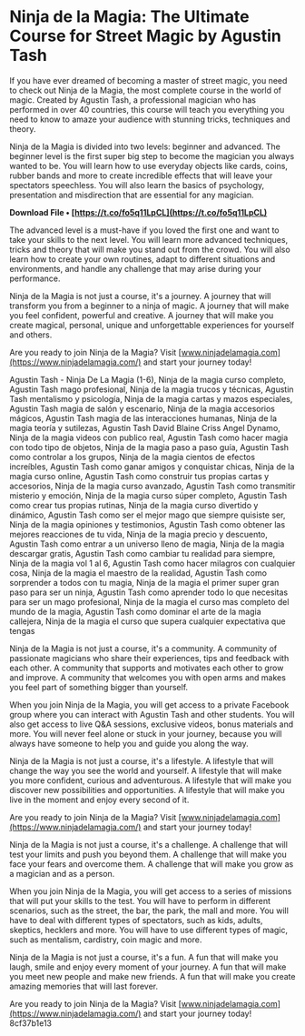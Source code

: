 
 
# Ninja de la Magia: The Ultimate Course for Street Magic by Agustin Tash
 
If you have ever dreamed of becoming a master of street magic, you need to check out Ninja de la Magia, the most complete course in the world of magic. Created by Agustin Tash, a professional magician who has performed in over 40 countries, this course will teach you everything you need to know to amaze your audience with stunning tricks, techniques and theory.
 
Ninja de la Magia is divided into two levels: beginner and advanced. The beginner level is the first super big step to become the magician you always wanted to be. You will learn how to use everyday objects like cards, coins, rubber bands and more to create incredible effects that will leave your spectators speechless. You will also learn the basics of psychology, presentation and misdirection that are essential for any magician.
 
**Download File • [https://t.co/fo5q11LpCL](https://t.co/fo5q11LpCL)**


 
The advanced level is a must-have if you loved the first one and want to take your skills to the next level. You will learn more advanced techniques, tricks and theory that will make you stand out from the crowd. You will also learn how to create your own routines, adapt to different situations and environments, and handle any challenge that may arise during your performance.
 
Ninja de la Magia is not just a course, it's a journey. A journey that will transform you from a beginner to a ninja of magic. A journey that will make you feel confident, powerful and creative. A journey that will make you create magical, personal, unique and unforgettable experiences for yourself and others.
 
Are you ready to join Ninja de la Magia? Visit [www.ninjadelamagia.com](https://www.ninjadelamagia.com/) and start your journey today!
 
Agustin Tash - Ninja De La Magia (1-6),  Ninja de la magia curso completo,  Agustin Tash mago profesional,  Ninja de la magia trucos y técnicas,  Agustin Tash mentalismo y psicología,  Ninja de la magia cartas y mazos especiales,  Agustin Tash magia de salón y escenario,  Ninja de la magia accesorios mágicos,  Agustin Tash magia de las interacciones humanas,  Ninja de la magia teoría y sutilezas,  Agustin Tash David Blaine Criss Angel Dynamo,  Ninja de la magia videos con publico real,  Agustin Tash como hacer magia con todo tipo de objetos,  Ninja de la magia paso a paso guía,  Agustin Tash como controlar a los grupos,  Ninja de la magia cientos de efectos increíbles,  Agustin Tash como ganar amigos y conquistar chicas,  Ninja de la magia curso online,  Agustin Tash como construir tus propias cartas y accesorios,  Ninja de la magia curso avanzado,  Agustin Tash como transmitir misterio y emoción,  Ninja de la magia curso súper completo,  Agustin Tash como crear tus propias rutinas,  Ninja de la magia curso divertido y dinámico,  Agustin Tash como ser el mejor mago que siempre quisiste ser,  Ninja de la magia opiniones y testimonios,  Agustin Tash como obtener las mejores reacciones de tu vida,  Ninja de la magia precio y descuento,  Agustin Tash como entrar a un universo lleno de magia,  Ninja de la magia descargar gratis,  Agustin Tash como cambiar tu realidad para siempre,  Ninja de la magia vol 1 al 6,  Agustin Tash como hacer milagros con cualquier cosa,  Ninja de la magia el maestro de la realidad,  Agustin Tash como sorprender a todos con tu magia,  Ninja de la magia el primer super gran paso para ser un ninja,  Agustin Tash como aprender todo lo que necesitas para ser un mago profesional,  Ninja de la magia el curso mas completo del mundo de la magia,  Agustin Tash como dominar el arte de la magia callejera,  Ninja de la magia el curso que supera cualquier expectativa que tengas

Ninja de la Magia is not just a course, it's a community. A community of passionate magicians who share their experiences, tips and feedback with each other. A community that supports and motivates each other to grow and improve. A community that welcomes you with open arms and makes you feel part of something bigger than yourself.
 
When you join Ninja de la Magia, you will get access to a private Facebook group where you can interact with Agustin Tash and other students. You will also get access to live Q&A sessions, exclusive videos, bonus materials and more. You will never feel alone or stuck in your journey, because you will always have someone to help you and guide you along the way.
 
Ninja de la Magia is not just a course, it's a lifestyle. A lifestyle that will change the way you see the world and yourself. A lifestyle that will make you more confident, curious and adventurous. A lifestyle that will make you discover new possibilities and opportunities. A lifestyle that will make you live in the moment and enjoy every second of it.
 
Are you ready to join Ninja de la Magia? Visit [www.ninjadelamagia.com](https://www.ninjadelamagia.com/) and start your journey today!

Ninja de la Magia is not just a course, it's a challenge. A challenge that will test your limits and push you beyond them. A challenge that will make you face your fears and overcome them. A challenge that will make you grow as a magician and as a person.
 
When you join Ninja de la Magia, you will get access to a series of missions that will put your skills to the test. You will have to perform in different scenarios, such as the street, the bar, the park, the mall and more. You will have to deal with different types of spectators, such as kids, adults, skeptics, hecklers and more. You will have to use different types of magic, such as mentalism, cardistry, coin magic and more.
 
Ninja de la Magia is not just a course, it's a fun. A fun that will make you laugh, smile and enjoy every moment of your journey. A fun that will make you meet new people and make new friends. A fun that will make you create amazing memories that will last forever.
 
Are you ready to join Ninja de la Magia? Visit [www.ninjadelamagia.com](https://www.ninjadelamagia.com/) and start your journey today!
 8cf37b1e13
 
